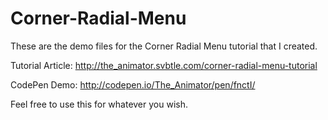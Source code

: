 Corner-Radial-Menu
==================

These are the demo files for the Corner Radial Menu tutorial that I created. 

Tutorial Article:
http://the_animator.svbtle.com/corner-radial-menu-tutorial

CodePen Demo:
http://codepen.io/The_Animator/pen/fnctI/

Feel free to use this for whatever you wish.
